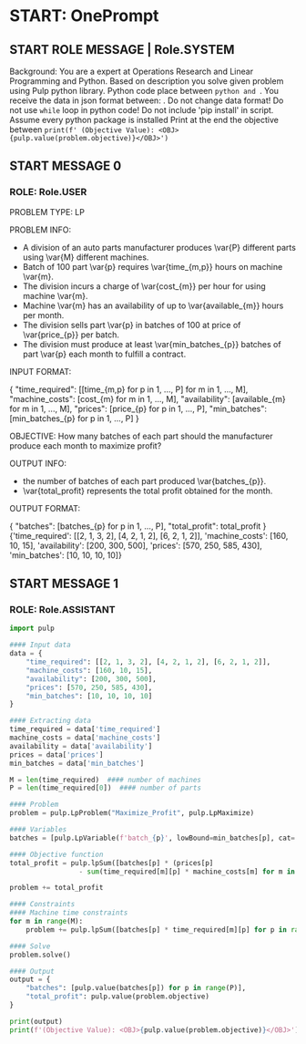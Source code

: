 # START: OnePrompt 
## START ROLE MESSAGE | Role.SYSTEM 
Background: You are a expert at Operations Research and Linear Programming and Python. Based on description you solve given problem using Pulp python library. Python code place between ```python and ```. You receive the data in json format between: <DATA></DATA>. Do not change data format! Do not use `while` loop in python code! Do not include 'pip install' in script. Assume every python package is installed Print at the end the objective between <OBJ></OBJ> `print(f' (Objective Value): <OBJ>{pulp.value(problem.objective)}</OBJ>')`  
## START MESSAGE 0 
### ROLE: Role.USER
<DESCRIPTION>
PROBLEM TYPE: LP

PROBLEM INFO:

- A division of an auto parts manufacturer produces \var{P} different parts using \var{M} different machines.
- Batch of 100 part \var{p} requires \var{time_{m,p}} hours on machine \var{m}.
- The division incurs a charge of \var{cost_{m}} per hour for using machine \var{m}.
- Machine \var{m} has an availability of up to \var{available_{m}} hours per month.
- The division sells part \var{p} in batches of 100 at price of \var{price_{p}} per batch.
- The division must produce at least \var{min_batches_{p}} batches of part \var{p} each month to fulfill a contract.

INPUT FORMAT: 

{
    "time_required": [[time_{m,p} for p in 1, ..., P] for m in 1, ..., M],
    "machine_costs": [cost_{m} for m in 1, ..., M],
    "availability": [available_{m} for m in 1, ..., M],
    "prices": [price_{p} for p in 1, ..., P],
    "min_batches": [min_batches_{p} for p in 1, ..., P]
}

OBJECTIVE: How many batches of each part should the manufacturer produce each month to maximize profit?

OUTPUT INFO:

- the number of batches of each part produced \var{batches_{p}}.
- \var{total_profit} represents the total profit obtained for the month.

OUTPUT FORMAT:

{
    "batches": [batches_{p} for p in 1, ..., P],
    "total_profit": total_profit
}
</DESCRIPTION>
<DATA>
{'time_required': [[2, 1, 3, 2], [4, 2, 1, 2], [6, 2, 1, 2]], 'machine_costs': [160, 10, 15], 'availability': [200, 300, 500], 'prices': [570, 250, 585, 430], 'min_batches': [10, 10, 10, 10]}</DATA>


## START MESSAGE 1 
### ROLE: Role.ASSISTANT
```python
import pulp

#### Input data
data = {
    "time_required": [[2, 1, 3, 2], [4, 2, 1, 2], [6, 2, 1, 2]],
    "machine_costs": [160, 10, 15],
    "availability": [200, 300, 500],
    "prices": [570, 250, 585, 430],
    "min_batches": [10, 10, 10, 10]
}

#### Extracting data
time_required = data['time_required']
machine_costs = data['machine_costs']
availability = data['availability']
prices = data['prices']
min_batches = data['min_batches']

M = len(time_required)  #### number of machines
P = len(time_required[0])  #### number of parts

#### Problem
problem = pulp.LpProblem("Maximize_Profit", pulp.LpMaximize)

#### Variables
batches = [pulp.LpVariable(f'batch_{p}', lowBound=min_batches[p], cat='Continuous') for p in range(P)]

#### Objective function
total_profit = pulp.lpSum([batches[p] * (prices[p] 
                 - sum(time_required[m][p] * machine_costs[m] for m in range(M))) for p in range(P)])

problem += total_profit

#### Constraints
#### Machine time constraints
for m in range(M):
    problem += pulp.lpSum([batches[p] * time_required[m][p] for p in range(P)]) <= availability[m]

#### Solve
problem.solve()

#### Output
output = {
    "batches": [pulp.value(batches[p]) for p in range(P)],
    "total_profit": pulp.value(problem.objective)
}

print(output)
print(f'(Objective Value): <OBJ>{pulp.value(problem.objective)}</OBJ>')
```

